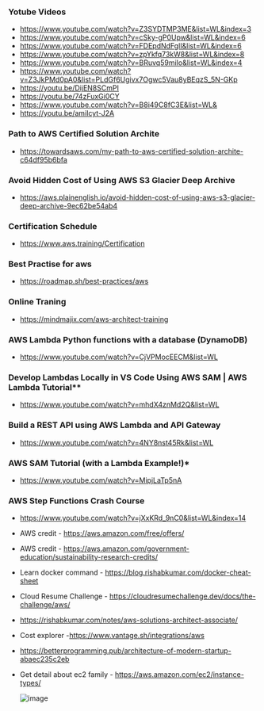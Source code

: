 ### Yotube Videos
- https://www.youtube.com/watch?v=Z3SYDTMP3ME&list=WL&index=3
- https://www.youtube.com/watch?v=cSky-gP0Upw&list=WL&index=6
- https://www.youtube.com/watch?v=FDEpdNdFglI&list=WL&index=6
- https://www.youtube.com/watch?v=zpYkfq73kW8&list=WL&index=8
- https://www.youtube.com/watch?v=BRuvq59miIo&list=WL&index=4
- https://www.youtube.com/watch?v=Z3JkPMd0pA0&list=PLdGf6Ugivx7Ogwc5Vau8yBEqzS_5N-GKp
- https://youtu.be/DijEN8SCmPI
- https://youtu.be/74zFuxGi0CY
- https://www.youtube.com/watch?v=B8i49C8fC3E&list=WL&
- https://youtu.be/amiIcyt-J2A

### Path to AWS Certified Solution Archite
- https://towardsaws.com/my-path-to-aws-certified-solution-archite-c64df95b6bfa
### Avoid Hidden Cost of Using AWS S3 Glacier Deep Archive
- https://aws.plainenglish.io/avoid-hidden-cost-of-using-aws-s3-glacier-deep-archive-9ec62be54ab4
### Certification Schedule
- https://www.aws.training/Certification
### Best Practise for aws
- https://roadmap.sh/best-practices/aws
### Online Traning 
- https://mindmajix.com/aws-architect-training
### AWS Lambda Python functions with a database (DynamoDB)
- https://www.youtube.com/watch?v=CjVPMocEECM&list=WL
### Develop Lambdas Locally in VS Code Using AWS SAM | AWS Lambda Tutorial**
- https://www.youtube.com/watch?v=mhdX4znMd2Q&list=WL
### Build a REST API using AWS Lambda and API Gateway
- https://www.youtube.com/watch?v=4NY8nst45Rk&list=WL
### AWS SAM Tutorial (with a Lambda Example!)*
- https://www.youtube.com/watch?v=MipjLaTp5nA
### AWS Step Functions Crash Course
- https://www.youtube.com/watch?v=jXxKRd_9nC0&list=WL&index=14


- AWS credit - https://aws.amazon.com/free/offers/
- AWS credit - https://aws.amazon.com/government-education/sustainability-research-credits/
- Learn docker command - https://blog.rishabkumar.com/docker-cheat-sheet
- Cloud Resume Challenge - https://cloudresumechallenge.dev/docs/the-challenge/aws/
- https://rishabkumar.com/notes/aws-solutions-architect-associate/
- Cost explorer -https://www.vantage.sh/integrations/aws
- https://betterprogramming.pub/architecture-of-modern-startup-abaec235c2eb
- Get detail about ec2 family - https://aws.amazon.com/ec2/instance-types/

  ![image](https://github.com/ddm21/linkyard/assets/98445934/edd3c855-9c14-4d57-af6d-f198faf28a27)

